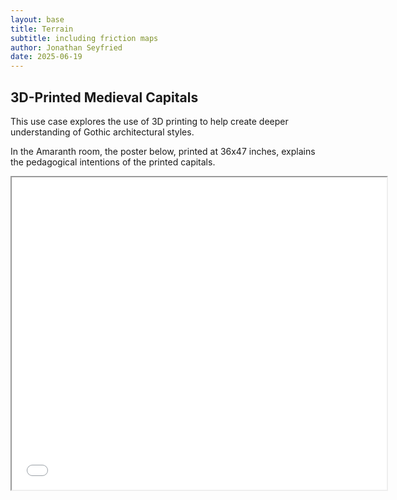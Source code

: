 ```yaml
---
layout: base
title: Terrain
subtitle: including friction maps
author: Jonathan Seyfried
date: 2025-06-19
---
```


## 3D-Printed Medieval Capitals

This use case explores the use of 3D printing to help create deeper understanding of Gothic architectural styles.

In the Amaranth room, the poster below, printed at 36x47 inches, explains the pedagogical intentions of the printed capitals.

<iframe src="assets/capitals-poster.pdf" width="600" height="500"></iframe>
